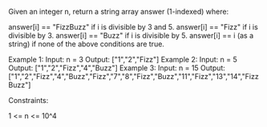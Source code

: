 Given an integer n, return a string array answer (1-indexed) where:


answer[i] == "FizzBuzz" if i is divisible by 3 and 5.
answer[i] == "Fizz" if i is divisible by 3.
answer[i] == "Buzz" if i is divisible by 5.
answer[i] == i (as a string) if none of the above conditions are true.



Example 1:
Input: n = 3
Output: ["1","2","Fizz"]
Example 2:
Input: n = 5
Output: ["1","2","Fizz","4","Buzz"]
Example 3:
Input: n = 15
Output:
["1","2","Fizz","4","Buzz","Fizz","7","8","Fizz","Buzz","11","Fizz","13","14","FizzBuzz"]


Constraints:


1 <= n <= 10^4




